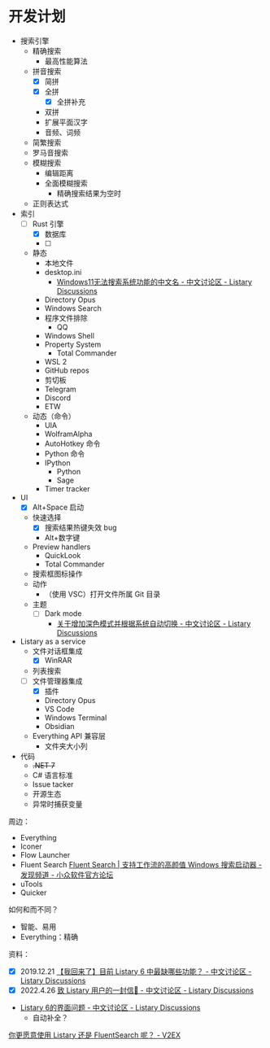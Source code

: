 <!--t221119~22-->
# 开发计划
- 搜索引擎
	- 精确搜索
		- 最高性能算法
	- 拼音搜索
		- [x] 简拼
		- [x] 全拼
			- [x] 全拼补充
		- 双拼
		- 扩展平面汉字
		- 音频、词频
	- 简繁搜索
	- 罗马音搜索
	- 模糊搜索
		- 编辑距离
		- 全面模糊搜索
			- 精确搜索结果为空时
	- 正则表达式
- 索引
	- [ ] Rust 引擎
    	- [x] 数据库
    	- [ ] 
	- 静态
		- 本地文件
		- desktop.ini
			- [Windows11无法搜索系统功能的中文名 - 中文讨论区 - Listary Discussions](https://discussion.listary.com/t/windows11/7843)
		- Directory Opus
		- Windows Search
		- 程序文件排除
			- QQ
		- Windows Shell
		- Property System
			- Total Commander
		- WSL 2
		- GitHub repos
		<!--t30-->
		- 剪切板
		<!--t230222-->
		- Telegram
		- Discord
		<!--t23-->
		- ETW
	- 动态（命令）
		- UIA
		- WolframAlpha
		- AutoHotkey 命令
		- Python 命令
		- IPython
			- Python
			- Sage
		- Timer tracker
- UI
	- [x] Alt+Space 启动
	- 快速选择
		- [x] 搜索结果热键失效 bug
		- Alt+数字键
	- Preview handlers
		- QuickLook
		- Total Commander
	- 搜索框图标操作
	- 动作
    	- <!--t30--> （使用 VSC）打开文件所属 Git 目录
	- 主题
		- [ ] Dark mode
			- [关于增加深色模式并根据系统自动切换 - 中文讨论区 - Listary Discussions](https://discussion.listary.com/t/topic/7456)
- Listary as a service
	- 文件对话框集成
		- [x] WinRAR
	- 列表搜索
	- [ ] 文件管理器集成
		- [x] 插件
		- Directory Opus
		<!--t230220-->
		- VS Code
		- Windows Terminal
		- Obsidian
	- Everything API 兼容层
		- 文件夹大小列
- 代码
	- ~~.NET 7~~
	- C# 语言标准
	- Issue tacker
	- 开源生态
	- 异常时捕获变量

周边：
- Everything
- Iconer
- Flow Launcher
- Fluent Search
  [Fluent Search | 支持工作流的高颜值 Windows 搜索启动器 - 发现频道 - 小众软件官方论坛](https://meta.appinn.net/t/topic/38094)
- uTools
- Quicker

如何和而不同？
- 智能、易用
- Everything：精确

资料：
- [x] 2019.12.21 [【我回来了】目前 Listary 6 中最缺哪些功能？ - 中文讨论区 - Listary Discussions](https://discussion.listary.com/t/listary-6/5531)
- [x] 2022.4.26 [致 Listary 用户的一封信💌 - 中文讨论区 - Listary Discussions](https://discussion.listary.com/t/listary/7237)
- [Listary 6的界面问题 - 中文讨论区 - Listary Discussions](https://discussion.listary.com/t/listary-6/4680)
	- 自动补全？

<!--t230220-->
[你更愿意使用 Listary 还是 FluentSearch 呢？ - V2EX](https://www.v2ex.com/t/916709)
